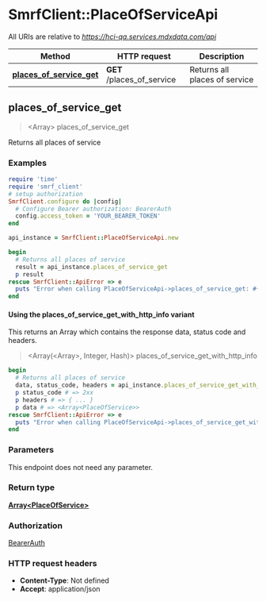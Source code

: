 # SmrfClient::PlaceOfServiceApi

All URIs are relative to *https://hci-qa.services.mdxdata.com/api*

| Method | HTTP request | Description |
| ------ | ------------ | ----------- |
| [**places_of_service_get**](PlaceOfServiceApi.md#places_of_service_get) | **GET** /places_of_service | Returns all places of service |


## places_of_service_get

> <Array<PlaceOfService>> places_of_service_get

Returns all places of service

### Examples

```ruby
require 'time'
require 'smrf_client'
# setup authorization
SmrfClient.configure do |config|
  # Configure Bearer authorization: BearerAuth
  config.access_token = 'YOUR_BEARER_TOKEN'
end

api_instance = SmrfClient::PlaceOfServiceApi.new

begin
  # Returns all places of service
  result = api_instance.places_of_service_get
  p result
rescue SmrfClient::ApiError => e
  puts "Error when calling PlaceOfServiceApi->places_of_service_get: #{e}"
end
```

#### Using the places_of_service_get_with_http_info variant

This returns an Array which contains the response data, status code and headers.

> <Array(<Array<PlaceOfService>>, Integer, Hash)> places_of_service_get_with_http_info

```ruby
begin
  # Returns all places of service
  data, status_code, headers = api_instance.places_of_service_get_with_http_info
  p status_code # => 2xx
  p headers # => { ... }
  p data # => <Array<PlaceOfService>>
rescue SmrfClient::ApiError => e
  puts "Error when calling PlaceOfServiceApi->places_of_service_get_with_http_info: #{e}"
end
```

### Parameters

This endpoint does not need any parameter.

### Return type

[**Array&lt;PlaceOfService&gt;**](PlaceOfService.md)

### Authorization

[BearerAuth](../README.md#BearerAuth)

### HTTP request headers

- **Content-Type**: Not defined
- **Accept**: application/json

